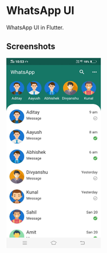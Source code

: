 # WhatsApp UI

WhatsApp UI in Flutter.

## Screenshots
<img src="Screenshots/SC-1.jpeg" height="500" width="250">
